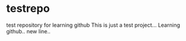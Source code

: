 # testrepo
test repository for learning github
This is just a test project...
Learning github..
new line..
